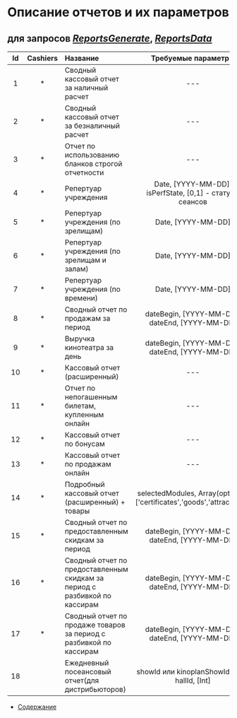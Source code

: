 Описание отчетов и их параметров
================================

для запросов [_ReportsGenerate_](cashiers/reportsGenerate), [_ReportsData_](cashiers/reportsData)
---------------------------------------

| Id 	| Cashiers |       Название       	| Требуемые параметры 	| Комментарий |
|:--------:	|:---: |:---------------------	|:----------:	| :-----: |
|   1  	| * | Сводный кассовый отчет за наличный расчет | ---   	| |
|   2  	| * | Сводный кассовый отчет за безналичный расчет | ---    	| |
|   3  	| * | Отчет по использованию бланков строгой отчетности | ---    	| |
|   4  	| * | Репертуар учреждения | Date, [YYYY-MM-DD]; isPerfState, [0,1] - статусы сеансов    	| |
|   5  	| * | Репертуар учреждения (по зрелищам) | Date, [YYYY-MM-DD]| |
|   6  	| * | Репертуар учреждения (по зрелищам и залам) | Date, [YYYY-MM-DD]| |
|   7  	| * | Репертуар учреждения (по времени) | Date, [YYYY-MM-DD]| |
|   8   | * | Сводный отчет по продажам за период | dateBegin, [YYYY-MM-DD]; dateEnd, [YYYY-MM-DD] |  без параметров - за сегодня |
|   9   | * | Выручка кинотеатра за день | dateBegin, [YYYY-MM-DD]; dateEnd, [YYYY-MM-DD] |  без параметров - за сегодня |
|  10   | * | Кассовый отчет (расширенный) | --- | |
|  11   | * | Отчет по непогашенным билетам, купленным онлайн | --- | |
|  12   | * | Кассовый отчет по бонусам | --- | |
|  13   | * | Кассовый отчет по продажам онлайн | --- | |
|  14   | * | Подробный кассовый отчет (расширенный) + товары | selectedModules, Array(optional)['certificates','goods','attractions'] | пример: "selectedModules": ["glasses","bods"] |
|  15   | * | Сводный отчет по предоставленным скидкам за период | dateBegin, [YYYY-MM-DD]; dateEnd, [YYYY-MM-DD] | без параметров - за сегодня |
|  16   | * | Сводный отчет по предоставленным скидкам за период с разбивкой по кассирам | dateBegin, [YYYY-MM-DD]; dateEnd, [YYYY-MM-DD] | без параметров - за сегодня |
|  17   | * | Сводный отчет по продаже товаров за период с разбивкой по кассирам | dateBegin, [YYYY-MM-DD]; dateEnd, [YYYY-MM-DD] | без параметров - за сегодня |
|  18   |   | Ежедневный посеансовый отчет(для дистрибьюторов) | showId или kinoplanShowId, [Int]; hallId, [Int] | hallId=0 - все залы |


* [Содержание](index)